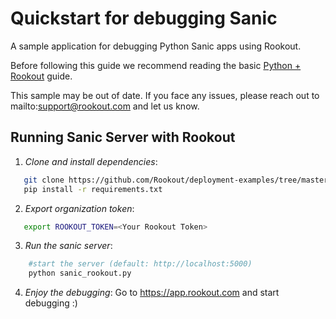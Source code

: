 
# Quickstart for debugging Sanic

A sample application for debugging Python Sanic apps using Rookout.

Before following this guide we recommend reading the basic [Python + Rookout](https://docs.rookout.com/docs/sdk-setup.html) guide.

This sample may be out of date. If you face any issues, please reach out to mailto:support@rookout.com and let us know.

## Running Sanic Server with Rookout

1. *Clone and install dependencies*:
 ```bash
    git clone https://github.com/Rookout/deployment-examples/tree/master/python-sanic
    pip install -r requirements.txt
```
2. *Export organization token*:
 ```bash
 	export ROOKOUT_TOKEN=<Your Rookout Token>
```

3. *Run the sanic server*:
```bash
    #start the server (default: http://localhost:5000)
    python sanic_rookout.py
```

4. *Enjoy the debugging*:
	Go to https://app.rookout.com and start debugging :)


[Python + Rookout]: https://docs.rookout.com/docs/sdk-setup.html


